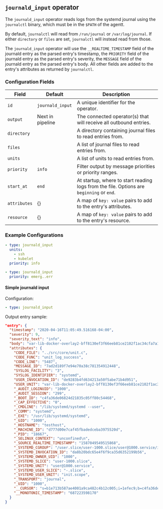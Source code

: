 ## `journald_input` operator

The `journald_input` operator reads logs from the systemd journal using the `journalctl` binary, which must be in the `$PATH` of the agentt.

By default, `journalctl` will read from `/run/journal` or `/var/log/journal`. If either `directory` or `files` are set, `journalctl` will instead read from those.

The `journald_input` operator will use the `__REALTIME_TIMESTAMP` field of the journald entry as the parsed entry's timestamp, the `PRIORITY` field of the journald entry as the parsed entry's severity, the `MESSAGE` field of the journald entry as the parsed entry's body. All other fields are added to the entry's attributes as returned by `journalctl`.

### Configuration Fields

| Field             | Default          | Description |
| ---               | ---              | ---         |
| `id`              | `journald_input` | A unique identifier for the operator. |
| `output`          | Next in pipeline | The connected operator(s) that will receive all outbound entries. |
| `directory`       |                  | A directory containing journal files to read entries from. |
| `files`           |                  | A list of journal files to read entries from. |
| `units`           |                  | A list of units to read entries from. |
| `priority`        | `info`           | Filter output by message priorities or priority ranges. |
| `start_at`        | `end`            | At startup, where to start reading logs from the file. Options are `beginning` or `end`. |
| `attributes`      | {}               | A map of `key: value` pairs to add to the entry's attributes. |
| `resource`        | {}               | A map of `key: value` pairs to add to the entry's resource. |

### Example Configurations
```yaml
- type: journald_input
  units:
    - ssh
    - kubelet
  priority: info
```

```yaml
- type: journald_input
  priority: emerg..err
```
#### Simple journald input

Configuration:
```yaml
- type: journald_input
```

Output entry sample:
```json
"entry": {
  "timestamp": "2020-04-16T11:05:49.516168-04:00",
  "severity": 9,
  "severity_text": "info",
  "body": "var-lib-docker-overlay2-bff8130ef3f66eeb81ce2102f1ac34cfa7a10fcbd1b8ae27c6c5a1543f64ddb7-merged.mount: Succeeded.",
  "attributes": {
    "CODE_FILE": "../src/core/unit.c",
    "CODE_FUNC": "unit_log_success",
    "CODE_LINE": "5487",
    "MESSAGE_ID": "7ad2d189f7e94e70a38c781354912448",
    "SYSLOG_FACILITY": "3",
    "SYSLOG_IDENTIFIER": "systemd",
    "USER_INVOCATION_ID": "de9283b4fd634213a50f5abe71b4d951",
    "USER_UNIT": "var-lib-docker-overlay2-bff8130ef3f66eeb81ce2102f1ac34cfa7a10fcbd1b8ae27c6c5a1543f64ddb7-merged.mount",
    "_AUDIT_LOGINUID": "1000",
    "_AUDIT_SESSION": "299",
    "_BOOT_ID": "c4fa36de06824d21835c05ff80c54468",
    "_CAP_EFFECTIVE": "0",
    "_CMDLINE": "/lib/systemd/systemd --user",
    "_COMM": "systemd",
    "_EXE": "/usr/lib/systemd/systemd",
    "_GID": "1000",
    "_HOSTNAME": "testhost",
    "_MACHINE_ID": "d777d00e7caf45fbadedceba3975520d",
    "_PID": "18667",
    "_SELINUX_CONTEXT": "unconfined\n",
    "_SOURCE_REALTIME_TIMESTAMP": "1587049549515868",
    "_SYSTEMD_CGROUP": "/user.slice/user-1000.slice/user@1000.service/init.scope",
    "_SYSTEMD_INVOCATION_ID": "da8b20bdc65e4f6f9ca35d6352199b56",
    "_SYSTEMD_OWNER_UID": "1000",
    "_SYSTEMD_SLICE": "user-1000.slice",
    "_SYSTEMD_UNIT": "user@1000.service",
    "_SYSTEMD_USER_SLICE": "-.slice",
    "_SYSTEMD_USER_UNIT": "init.scope",
    "_TRANSPORT": "journal",
    "_UID": "1000",
    "__CURSOR": "s=b1e713b587ae4001a9ca482c4b12c005;i=1efec9;b=c4fa36de06824d21835c05ff80c54468;m=a001b7ec5a;t=5a369c4a3cd88;x=f9717e0b5608807b",
    "__MONOTONIC_TIMESTAMP": "687223598170"
  }
}
```
